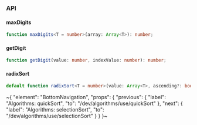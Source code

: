

### API

#### maxDigits

```ts
function maxDigits<T = number>(array: Array<T>): number;
```

#### getDigit

```ts
function getDigit(value: number, indexValue: number): number;
```

#### radixSort

```ts
default function radixSort<T = number>(value: Array<T>, ascending?: boolean): Array<T>;
```


~{
  "element": "BottomNavigation",
  "props": {
    "previous": {
      "label": "Algorithms: quickSort",
      "to": "/dev/algorithms/use/quickSort"
    },
    "next": {
      "label": "Algorithms: selectionSort",
      "to": "/dev/algorithms/use/selectionSort"
    }
  }
}~
